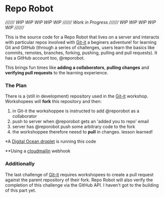 # Repo Robot

_////// WIP WIP WIP WIP WIP ////// Work in Progress ////// WIP WIP WIP WIP WIP //////_

This is the source code for a Repo Robot that lives on a server and interacts with particular repos involved with [Git-it](http://www.github.com/jlord/git-it) a beginers adventure! for learning Git and GitHub (through a series of challenges, users learn the basics like commits, remotes, branches, forking, pushing, pulling and pull requests). It has a GitHub account too, @reporobot.

This brings fun times like **adding a collaborators**, **pulling changes** and **verifying pull requests** to the learning experience.

### The Plan

There is a (still in development) repository used in the [Git-it](http://www.github.com/jlord/git-it) workshop. Workshopees will **fork** this repository and then:

1. in Git-it the workshoppee is instructed to add @reporobot as a collaborator
2. push to server when @reporobot gets an 'added you to repo' email
3. server has @reporobot push some arbitrary code to the fork
4. the workshoppee therefore neesd to **pull** in changes. lesson learned!

*A [Digital Ocean droplet](https://www.digitalocean.com/community/articles/how-to-create-your-first-digitalocean-droplet-virtual-server) is running this code

**Using a [cloudmailin](www.cloudmailin.com) webhook

### Additionally

The last challenge of [Git-it](http://www.github.com/jlord/git-it) requires workshopees to create a pull request against the parent repository of their fork. Repo Robot will also verify the completion of this challenge via the GitHub API. I haven't got to the building of this part yet.
